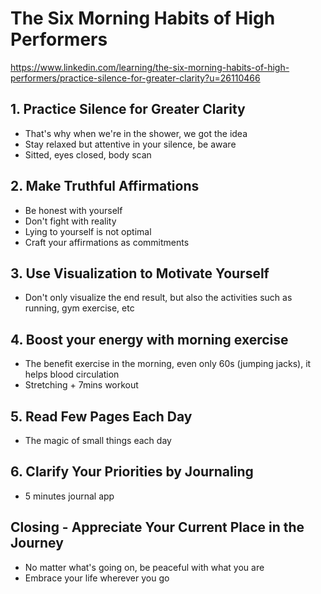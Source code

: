 # The Six Morning Habits of High Performers

https://www.linkedin.com/learning/the-six-morning-habits-of-high-performers/practice-silence-for-greater-clarity?u=26110466



## 1. Practice Silence for Greater Clarity

- That's why when we're in the shower, we got the idea
- Stay relaxed but attentive in your silence, be aware
- Sitted, eyes closed, body scan



## 2. Make Truthful Affirmations

- Be honest with yourself
- Don't fight with reality
- Lying to yourself is not optimal
- Craft your affirmations as commitments



## 3. Use Visualization to Motivate Yourself

- Don't only visualize the end result, but also the activities such as running, gym exercise, etc



## 4. Boost your energy with morning exercise

- The benefit exercise in the morning, even only 60s (jumping jacks), it helps blood circulation
- Stretching + 7mins workout



## 5. Read Few Pages Each Day

- The magic of small things each day



## 6. Clarify Your Priorities by Journaling

- 5 minutes journal app



## Closing - Appreciate Your Current Place in the Journey 

- No matter what's going on, be peaceful with what you are
- Embrace your life wherever you go
